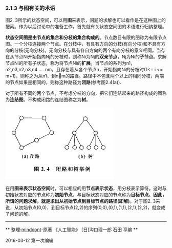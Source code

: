 ### 2.1.3 与图有关的术语

图2. 3所示的状态空间，可以用**图**来表示，问题的求解也可以看作是在这种图上的搜索。作为以后讨论中的准备工作，首先就有关状态空间图的术语进行归纳整理。    

**状态空间图是由节点的集合和分枝的集合构成的**。节点数目有限的图称为有限节点图。一个分枝连接两个节点。在分枝中，有具有方向的分枝(有向分枝)和不具有方向的分枝(无向分枝)。无向分枝与具有各自方向的两个有向分枝的意义相同。当存在从节点Ni开始指向Nj的分枝时，则称Ni为Nj的**双亲节点**，Nj为Ni的**子节点**。求解节点Ni的所有子状态，称为将节点Ni的**扩展**。当节点的系列为n1，n2,n3,n2,n3,n4 .... nm，且存在着从各个节点n，开始指向Ni的分枝时(1<= i <= m+1)，则称之为从n1，到nm的路径。路径中不包含两个以上的相同分枝，两端的节点如果是相同的，则称这种路径为**闭路**(参考图2.4(a)).   

对于所有不同的两个节点，不考虑分枝的方向，把它们连结起来的路径构成的图称为**连结图**。不构成闭路的连结图称之为**树**。

![](闭路和树举例.jpg)

在用**图来表示状态空间**时，可以相应的用**节点表示状态**，用分枝表示算符。这时与初始状态对应的节点称为**初始节点**，与目标状态对应的节点称为**目标节点**。**因此，所谓的问题求解，就是求出从初始节点到目标节点的路径(即解)**。对于图2. 3来说，从初始节点(0,0)，到目标节点(2,2)的序列(0,0),(0,1),(1,1),(2,1),(2,2)，就变成了问题的解。

---
** 整理:[mindcont](https://github.com/mindcont)-原著 《人工智能》 [日]沟口理一郎 石田 亨编 **

2016-03-12 第一次编辑